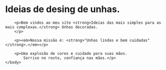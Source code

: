 <!DOCTYPE html>
<html lang="pt-br">
    <head>
        <meta charset="UTF-8">
        <title>Ideias de desing de unhas.</title>
    </head>
    <body>
        <h1>Ideias de desing de unhas.</h1>

        <p>Bem vindos ao meu site <strong>Ideias das mais simples para as mais complexas.</strong> Unhas decoradas. 
        </p>

        <p><em>Nossa missão é: <strong>"Unhas lindas e bem cuidadas"</strong>.</em></p>

        <p>Uma explosão de cores e cuidado para suas mãos. 
            Sorriso no rosto, confiança nas mãos.</p>
    </body>
</html>